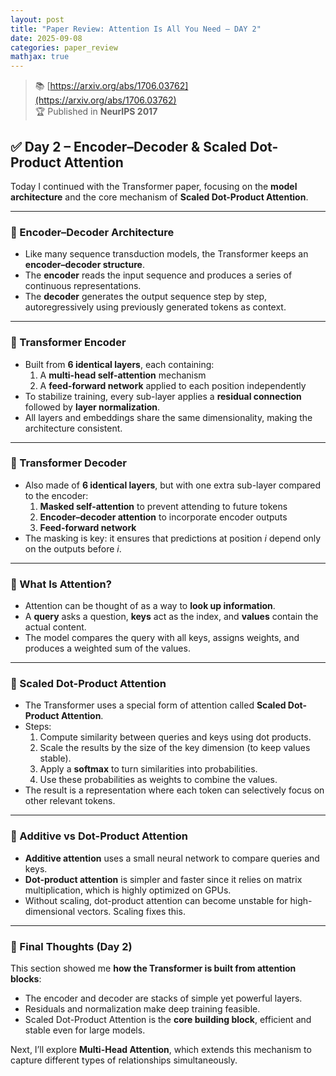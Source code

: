 ```yaml
---
layout: post  
title: "Paper Review: Attention Is All You Need – DAY 2"  
date: 2025-09-08
categories: paper_review  
mathjax: true  
---
```


> 📚 [https://arxiv.org/abs/1706.03762](https://arxiv.org/abs/1706.03762)  
> 🏆 Published in **NeurIPS 2017**

## ✅ Day 2 – Encoder–Decoder & Scaled Dot-Product Attention  

Today I continued with the Transformer paper, focusing on the **model architecture** and the core mechanism of **Scaled Dot-Product Attention**.  

---

### 📌 Encoder–Decoder Architecture  

- Like many sequence transduction models, the Transformer keeps an **encoder–decoder structure**.  
- The **encoder** reads the input sequence and produces a series of continuous representations.  
- The **decoder** generates the output sequence step by step, autoregressively using previously generated tokens as context.  

---

### 📌 Transformer Encoder  

- Built from **6 identical layers**, each containing:  
  1. A **multi-head self-attention** mechanism  
  2. A **feed-forward network** applied to each position independently  
- To stabilize training, every sub-layer applies a **residual connection** followed by **layer normalization**.  
- All layers and embeddings share the same dimensionality, making the architecture consistent.  

---

### 📌 Transformer Decoder  

- Also made of **6 identical layers**, but with one extra sub-layer compared to the encoder:  
  1. **Masked self-attention** to prevent attending to future tokens  
  2. **Encoder–decoder attention** to incorporate encoder outputs  
  3. **Feed-forward network**  
- The masking is key: it ensures that predictions at position *i* depend only on the outputs before *i*.  

---

### 📌 What Is Attention?  

- Attention can be thought of as a way to **look up information**.  
- A **query** asks a question, **keys** act as the index, and **values** contain the actual content.  
- The model compares the query with all keys, assigns weights, and produces a weighted sum of the values.  

---

### 📌 Scaled Dot-Product Attention  

- The Transformer uses a special form of attention called **Scaled Dot-Product Attention**.  
- Steps:  
  1. Compute similarity between queries and keys using dot products.  
  2. Scale the results by the size of the key dimension (to keep values stable).  
  3. Apply a **softmax** to turn similarities into probabilities.  
  4. Use these probabilities as weights to combine the values.  
- The result is a representation where each token can selectively focus on other relevant tokens.  

---

### 📌 Additive vs Dot-Product Attention  

- **Additive attention** uses a small neural network to compare queries and keys.  
- **Dot-product attention** is simpler and faster since it relies on matrix multiplication, which is highly optimized on GPUs.  
- Without scaling, dot-product attention can become unstable for high-dimensional vectors. Scaling fixes this.  

---

### 🧠 Final Thoughts (Day 2)  

This section showed me **how the Transformer is built from attention blocks**:  
- The encoder and decoder are stacks of simple yet powerful layers.  
- Residuals and normalization make deep training feasible.  
- Scaled Dot-Product Attention is the **core building block**, efficient and stable even for large models.  

Next, I’ll explore **Multi-Head Attention**, which extends this mechanism to capture different types of relationships simultaneously.  
